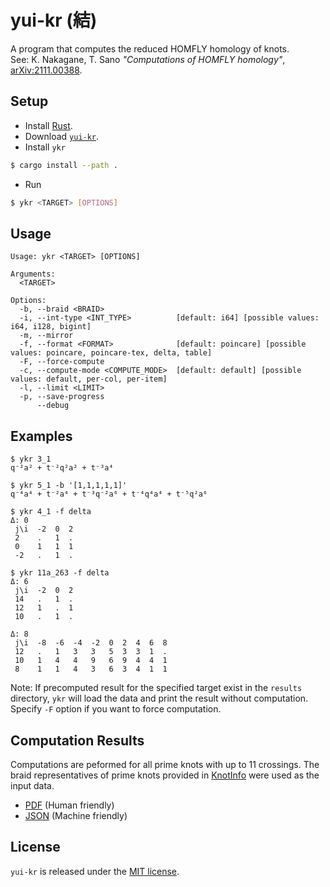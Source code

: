 # yui-kr (結)

A program that computes the reduced HOMFLY homology of knots.   
See: K. Nakagane, T. Sano *"Computations of HOMFLY homology"*, [arXiv:2111.00388](https://arxiv.org/abs/2111.00388).

## Setup

* Install [Rust](https://www.rust-lang.org/tools/install).
* Download [`yui-kr`](https://github.com/taketo1024/yui-kr.git).
* Install `ykr`

```sh
$ cargo install --path .
```

* Run

```sh
$ ykr <TARGET> [OPTIONS]
```

## Usage 

```
Usage: ykr <TARGET> [OPTIONS]

Arguments:
  <TARGET>  

Options:
  -b, --braid <BRAID>                
  -i, --int-type <INT_TYPE>          [default: i64] [possible values: i64, i128, bigint]
  -m, --mirror                       
  -f, --format <FORMAT>              [default: poincare] [possible values: poincare, poincare-tex, delta, table]
  -F, --force-compute                
  -c, --compute-mode <COMPUTE_MODE>  [default: default] [possible values: default, per-col, per-item]
  -l, --limit <LIMIT>                
  -p, --save-progress                
      --debug                        
```

## Examples 

```
$ ykr 3_1
q⁻²a² + t⁻²q²a² + t⁻³a⁴
```

```
$ ykr 5_1 -b '[1,1,1,1,1]'
q⁻⁴a⁴ + t⁻²a⁴ + t⁻³q⁻²a⁶ + t⁻⁴q⁴a⁴ + t⁻⁵q²a⁶
```

```
$ ykr 4_1 -f delta
Δ: 0
 j\i  -2  0  2 
 2    .   1  . 
 0    1   1  1 
 -2   .   1  .
 ```

```
$ ykr 11a_263 -f delta
Δ: 6
 j\i  -2  0  2 
 14   .   1  . 
 12   1   .  1 
 10   .   1  . 

Δ: 8
 j\i  -8  -6  -4  -2  0  2  4  6  8 
 12   .   1   3   3   5  3  3  1  . 
 10   1   4   4   9   6  9  4  4  1 
 8    1   1   4   3   6  3  4  1  1 
```

Note: If precomputed result for the specified target exist in the `results` directory, `ykr` will load the data and print the result without computation. Specify `-F` option if you want to force computation. 

## Computation Results

Computations are peformed for all prime knots with up to 11 crossings. The braid representatives of prime knots provided in [KnotInfo](https://knotinfo.math.indiana.edu) were used as the input data.

* [PDF](results.pdf) (Human friendly)
* [JSON](results/) (Machine friendly)

## License
`yui-kr` is released under the [MIT license](LICENSE).
